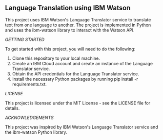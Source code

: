 ## Language Translation using IBM Watson
This project uses IBM Watson's Language Translator service to translate text from one language to another. The project is implemented in Python and uses the ibm-watson library to interact with the Watson API.

_*GETTING STARTED*_

To get started with this project, you will need to do the following:

1. Clone this repository to your local machine.
2. Create an IBM Cloud account and create an instance of the Language Translator service.
3. Obtain the API credentials for the Language Translator service.
4. Install the necessary Python packages by running pip install -r requirements.txt.

*_LICENSE_*

This project is licensed under the MIT License - see the LICENSE file for details.

_*ACKNOWLEDGEMENTS*_

This project was inspired by IBM Watson's Language Translator service and the ibm-watson Python library.

